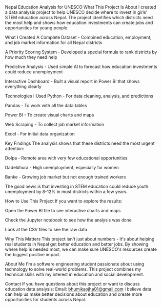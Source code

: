 Nepal Education Analysis for UNESCO
What This Project Is About
I created a data analysis project to help UNESCO decide where to invest in girls' STEM education across Nepal. The project identifies which districts need the most help and shows how education investments can create jobs and opportunities for young people.


What I Created
A Complete Dataset - Combined education, employment, and job market information for all Nepal districts

A Priority Scoring System - Developed a special formula to rank districts by how much they need help

Predictive Analysis - Used simple AI to forecast how education investments could reduce unemployment

Interactive Dashboard - Built a visual report in Power BI that shows everything clearly



Technologies I Used
Python - For data cleaning, analysis, and predictions

Pandas - To work with all the data tables

Power BI - To create visual charts and maps

Web Scraping - To collect job market information

Excel - For initial data organization



Key Findings
The analysis shows that these districts need the most urgent attention:

Dolpa - Remote area with very few educational opportunities

Dadeldhura - High unemployment, especially for women

Banke - Growing job market but not enough trained workers

The good news is that investing in STEM education could reduce youth unemployment by 8-12% in most districts within a few years.




How to Use This Project
If you want to explore the results:

Open the Power BI file to see interactive charts and maps

Check the Jupyter notebook to see how the analysis was done

Look at the CSV files to see the raw data



Why This Matters
This project isn't just about numbers - it's about helping real students in Nepal get better education and better jobs. By showing where help is needed most, we can make sure UNESCO's resources create the biggest positive impact.




About Me
I'm a software engineering student passionate about using technology to solve real-world problems. This project combines my technical skills with my interest in education and social development.




Contact
If you have questions about this project or want to discuss education data analysis:
Email: bhumikaojha01@gmail.com
I believe data can help us make better decisions about education and create more opportunities for students across Nepal.
